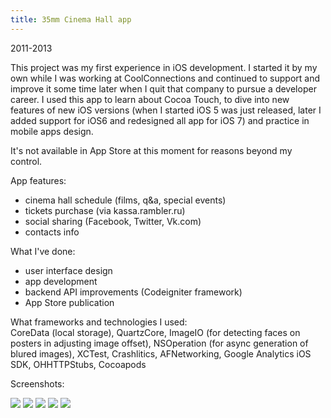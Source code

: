 ```yaml
---
title: 35mm Cinema Hall app
---
```


2011-2013

This project was my first experience in iOS development. I started it by my own while I was working at CoolConnections and continued to support and improve it some time later when I quit that company to pursue a developer career. I used this app to learn about Cocoa Touch, to dive into new features of new iOS versions (when I started iOS 5 was just released, later I added support for iOS6 and redesigned all app for iOS 7) and practice in mobile apps design.

It's not available in App Store at this moment for reasons beyond my control.

App features:

- cinema hall schedule (films, q&a, special events)
- tickets purchase (via kassa.rambler.ru)
- social sharing (Facebook, Twitter, Vk.com)
- contacts info

What I've done:

- user interface design
- app development
- backend API improvements (Codeigniter framework)
- App Store publication

What frameworks and technologies I used:  
CoreData (local storage), QuartzCore, ImageIO (for detecting faces on posters in adjusting image offset), NSOperation (for async generation of blured images), XCTest, Crashlitics, AFNetworking, Google Analytics iOS SDK, OHHTTPStubs, Cocoapods

Screenshots:

 ![](/content/images/2014/Aug/35mm_1.png) ![](/content/images/2014/Aug/35mm_2.png) ![](/content/images/2014/Aug/35mm_3.png) ![](/content/images/2014/Aug/35mm_4.png) ![](/content/images/2014/Aug/35mm_5.png)

